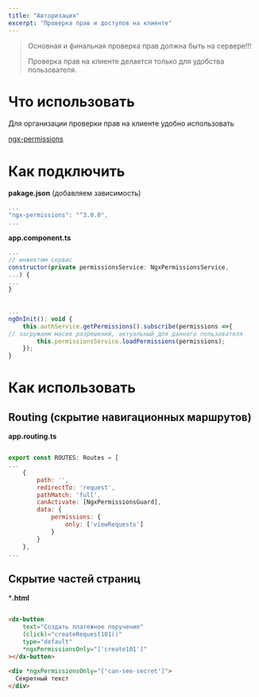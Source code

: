 ```yaml
---
title: "Авторизация"
excerpt: "Проверка прав и доступов на клиенте"
---
```


> Основная и финальная проверка прав должна быть на сервере!!!
>
> Проверка прав на клиенте делается только для удобства пользователя.

# Что использовать
Для организации проверки прав на клиенте удобно использовать

[ngx-permissions](https://github.com/AlexKhymenko/ngx-permissions)

# Как подключить
**pakage.json** (добавляем зависимость)
```javascript
...
"ngx-permissions": "^3.0.0",
...
```

**app.component.ts**
``` javascript
...
// инжектим сервис
constructor(private permissionsService: NgxPermissionsService,
...) {
...
}
 
 
...
ngOnInit(): void {
    this.authService.getPermissions().subscribe(permissions =>{
// загружаем масив разрешений, актуальный для данного пользователя
        this.permissionsService.loadPermissions(permissions);
    });
}
```

# Как использовать

## Routing (скрытие навигационных маршрутов)
**app.routing.ts**
``` javascript

export const ROUTES: Routes = [
...
    {
        path: '',
        redirectTo: 'request',
        pathMatch: 'full',
        canActivate: [NgxPermissionsGuard],
        data: {
            permissions: {
                only: ['viewRequests']
            }
        }
    },
...
```

## Скрытие частей страниц
***.html**
``` html

<dx-button
    text="Создать платежное поручение"
    (click)="createRequest101()"
    type="default"
    *ngxPermissionsOnly="['create101']"
></dx-button>
  
<div *ngxPermissionsOnly="['can-see-secret']">
  Секретный текст
</div>
```